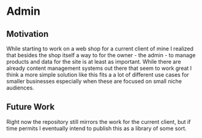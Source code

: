 # Admin

## Motivation
While starting to work on a web shop for a current client of mine I realized that besides the shop itself a way to for the owner - the admin - to manage products and data for the site is at least as important. While there are already content management systems out there that seem to work great I think a more simple solution like this fits a a lot of different use cases for smaller businesses especially when these are focused on small niche audiences.

## Future Work
Right now the repository still mirrors the work for the current client, but if time permits I eventually intend to publish this as a library of some sort.
